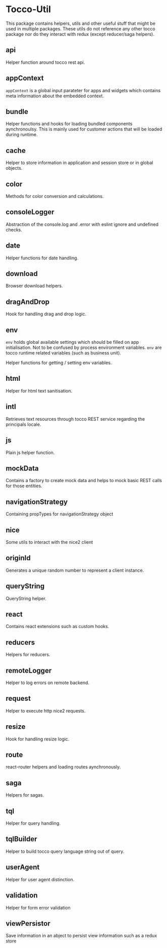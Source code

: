 # Tocco-Util

This package contains helpers, utils and other useful stuff that might be used in multiple packages.
These utils do not reference any other tocco package nor do they interact with redux (except reducer/saga helpers).

## api

Helper function around tocco rest api.

## appContext

`appContext` is a global input parateter for apps and widgets which contains
meta information about the embedded context.

## bundle

Helper functions and hooks for loading bundled components aynchronoulsy.
This is mainly used for customer actions that will be loaded during runtime.

## cache

Helper to store information in application and session store or in global objects.

## color

Methods for color conversion and calculations.

## consoleLogger

Abstraction of the console.log and .error with eslint ignore and undefined checks.

## date

Helper functions for date handling.

## download

Browser download helpers.

## dragAndDrop

Hook for handling drag and drop logic.

## env

`env` holds global available settings which should be filled on app initialisation.
Not to be confused by process environment variables. `env` are tocco runtime related variables (such as business unit).

Helper functions for getting / setting env variables.

## html

Helper for html text sanitisation.

## intl

Retrieves text resources through tocco REST service regarding the principals locale.

## js

Plain js helper function.

## mockData

Contains a factory to create mock data and helps to mock basic REST calls for those entities.

## navigationStrategy

Containing propTypes for navigationStrategy object

## nice

Some utils to interact with the nice2 client

## originId

Generates a unique random number to represent a client instance.

## queryString

QueryString helper.

## react

Contains react extensions such as custom hooks.

## reducers

Helpers for reducers.

## remoteLogger

Helper to log errors on remote backend.

## request

Helper to execute http nice2 requests.

## resize

Hook for handling resize logic.

## route

react-router helpers and loading routes aynchronously.

## saga

Helpers for sagas.

## tql

Helper for query handling.

## tqlBuilder

Helper to build tocco query language string out of query.

## userAgent

Helper for user agent distinction.

## validation

Helper for form error validation

## viewPersistor

Save information in an abject to persist view information such as a redux store
